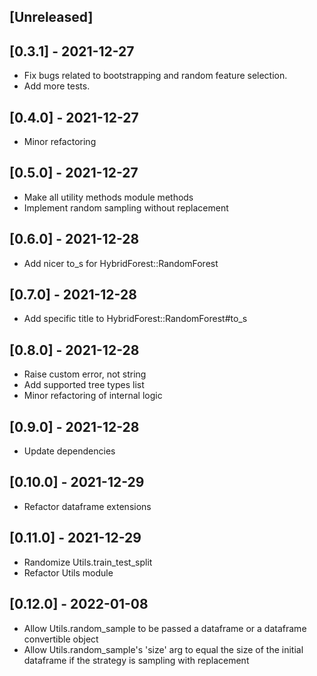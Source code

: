 ## [Unreleased]

## [0.3.1] - 2021-12-27

- Fix bugs related to bootstrapping and random feature selection.
- Add more tests.

## [0.4.0] - 2021-12-27

- Minor refactoring

## [0.5.0] - 2021-12-27

- Make all utility methods module methods
- Implement random sampling without replacement

## [0.6.0] - 2021-12-28

- Add nicer to_s for HybridForest::RandomForest

## [0.7.0] - 2021-12-28

- Add specific title to HybridForest::RandomForest#to_s

## [0.8.0] - 2021-12-28

- Raise custom error, not string
- Add supported tree types list
- Minor refactoring of internal logic

## [0.9.0] - 2021-12-28

- Update dependencies

## [0.10.0] - 2021-12-29

- Refactor dataframe extensions

## [0.11.0] - 2021-12-29

- Randomize Utils.train_test_split
- Refactor Utils module

## [0.12.0] - 2022-01-08

- Allow Utils.random_sample to be passed a dataframe or a dataframe convertible object
- Allow Utils.random_sample's 'size' arg to equal the size of the initial dataframe if the strategy is sampling with replacement